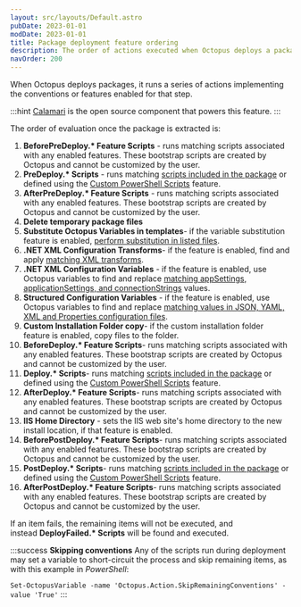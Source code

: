 ```yaml
---
layout: src/layouts/Default.astro
pubDate: 2023-01-01
modDate: 2023-01-01
title: Package deployment feature ordering
description: The order of actions executed when Octopus deploys a package.
navOrder: 200
---
```


When Octopus deploys packages, it runs a series of actions implementing the conventions or features enabled for that step.

:::hint
[Calamari](https://github.com/OctopusDeploy/Calamari) is the open source component that powers this feature.
:::

The order of evaluation once the package is extracted is:

1. **BeforePreDeploy.\* Feature Scripts** - runs matching scripts associated with any enabled features. These bootstrap scripts are created by Octopus and cannot be customized by the user.
2. **PreDeploy.\* Scripts** - runs matching [scripts included in the package](/docs/deployments/custom-scripts/scripts-in-packages/) or defined using the [Custom PowerShell Scripts](/docs/deployments/custom-scripts/scripts-in-packages/#scripts-in-package-steps) feature.
3. **AfterPreDeploy.\* Feature Scripts** - runs matching scripts associated with any enabled features. These bootstrap scripts are created by Octopus and cannot be customized by the user.
4. **Delete temporary package files**
5. **Substitute Octopus Variables in templates**- if the variable substitution feature is enabled, [perform substitution in listed files](/docs/projects/steps/configuration-features/substitute-variables-in-templates/).
6. **.NET XML Configuration Transforms**- if the feature is enabled, find and apply [matching XML transforms](/docs/projects/steps/configuration-features/configuration-transforms/).
7. **.NET XML Configuration Variables** - if the feature is enabled, use Octopus variables to find and replace [matching appSettings, applicationSettings, and connectionStrings](/docs/projects/steps/configuration-features/xml-configuration-variables-feature/) values.
8. **Structured Configuration Variables** - if the feature is enabled, use Octopus variables to find and replace [matching values in JSON, YAML, XML and Properties configuration files](/docs/projects/steps/configuration-features/structured-configuration-variables-feature/).
9. **Custom Installation Folder copy**- if the custom installation folder feature is enabled, copy files to the folder.
10. **BeforeDeploy.\* Feature Scripts**- runs matching scripts associated with any enabled features. These bootstrap scripts are created by Octopus and cannot be customized by the user.
11. **Deploy.\* Scripts**- runs matching [scripts included in the package](/docs/deployments/custom-scripts/scripts-in-packages/) or defined using the [Custom PowerShell Scripts](/docs/deployments/custom-scripts/scripts-in-packages/#scripts-in-package-steps) feature.
12. **AfterDeploy.\* Feature Scripts**- runs matching scripts associated with any enabled features. These bootstrap scripts are created by Octopus and cannot be customized by the user.
13. **IIS Home Directory** - sets the IIS web site's home directory to the new install location, if that feature is enabled.
14. **BeforePostDeploy.\* Feature Scripts**- runs matching scripts associated with any enabled features. These bootstrap scripts are created by Octopus and cannot be customized by the user.
15. **PostDeploy.\* Scripts**- runs matching [scripts included in the package](/docs/deployments/custom-scripts/scripts-in-packages/) or defined using the [Custom PowerShell Scripts](/docs/deployments/custom-scripts/scripts-in-packages/#scripts-in-package-steps) feature.
16. **AfterPostDeploy.\* Feature Scripts**- runs matching scripts associated with any enabled features. These bootstrap scripts are created by Octopus and cannot be customized by the user.

If an item fails, the remaining items will not be executed, and instead **DeployFailed.\* Scripts** will be found and executed.

:::success
**Skipping conventions**
Any of the scripts run during deployment may set a variable to short-circuit the process and skip remaining items, as with this example in *PowerShell*:

`Set-OctopusVariable -name 'Octopus.Action.SkipRemainingConventions' -value 'True'`
:::
